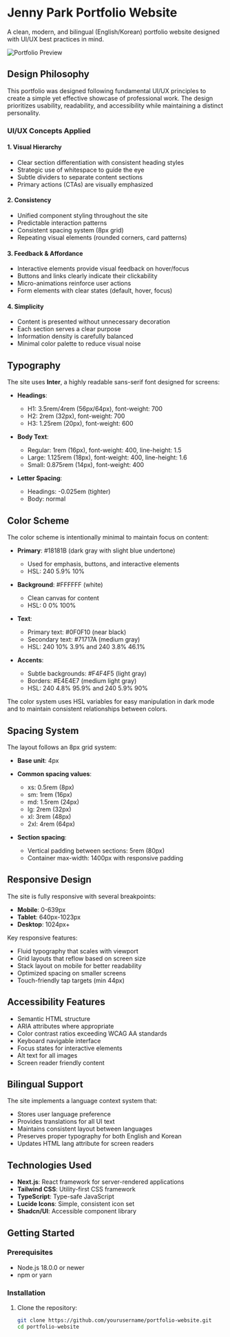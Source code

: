 # Jenny Park Portfolio Website

A clean, modern, and bilingual (English/Korean) portfolio website designed with UI/UX best practices in mind.

![Portfolio Preview](https://placeholder.svg?height=400&width=800)

## Design Philosophy

This portfolio was designed following fundamental UI/UX principles to create a simple yet effective showcase of professional work. The design prioritizes usability, readability, and accessibility while maintaining a distinct personality.

### UI/UX Concepts Applied

#### 1. Visual Hierarchy
- Clear section differentiation with consistent heading styles
- Strategic use of whitespace to guide the eye
- Subtle dividers to separate content sections
- Primary actions (CTAs) are visually emphasized

#### 2. Consistency
- Unified component styling throughout the site
- Predictable interaction patterns
- Consistent spacing system (8px grid)
- Repeating visual elements (rounded corners, card patterns)

#### 3. Feedback & Affordance
- Interactive elements provide visual feedback on hover/focus
- Buttons and links clearly indicate their clickability
- Micro-animations reinforce user actions
- Form elements with clear states (default, hover, focus)

#### 4. Simplicity
- Content is presented without unnecessary decoration
- Each section serves a clear purpose
- Information density is carefully balanced
- Minimal color palette to reduce visual noise

## Typography

The site uses **Inter**, a highly readable sans-serif font designed for screens:

- **Headings**:
  - H1: 3.5rem/4rem (56px/64px), font-weight: 700
  - H2: 2rem (32px), font-weight: 700
  - H3: 1.25rem (20px), font-weight: 600
  
- **Body Text**:
  - Regular: 1rem (16px), font-weight: 400, line-height: 1.5
  - Large: 1.125rem (18px), font-weight: 400, line-height: 1.6
  - Small: 0.875rem (14px), font-weight: 400

- **Letter Spacing**:
  - Headings: -0.025em (tighter)
  - Body: normal

## Color Scheme

The color scheme is intentionally minimal to maintain focus on content:

- **Primary**: #18181B (dark gray with slight blue undertone)
  - Used for emphasis, buttons, and interactive elements
  - HSL: 240 5.9% 10%

- **Background**: #FFFFFF (white)
  - Clean canvas for content
  - HSL: 0 0% 100%

- **Text**:
  - Primary text: #0F0F10 (near black)
  - Secondary text: #71717A (medium gray)
  - HSL: 240 10% 3.9% and 240 3.8% 46.1%

- **Accents**:
  - Subtle backgrounds: #F4F4F5 (light gray)
  - Borders: #E4E4E7 (medium light gray)
  - HSL: 240 4.8% 95.9% and 240 5.9% 90%

The color system uses HSL variables for easy manipulation in dark mode and to maintain consistent relationships between colors.

## Spacing System

The layout follows an 8px grid system:

- **Base unit**: 4px
- **Common spacing values**:
  - xs: 0.5rem (8px)
  - sm: 1rem (16px)
  - md: 1.5rem (24px)
  - lg: 2rem (32px)
  - xl: 3rem (48px)
  - 2xl: 4rem (64px)

- **Section spacing**:
  - Vertical padding between sections: 5rem (80px)
  - Container max-width: 1400px with responsive padding

## Responsive Design

The site is fully responsive with several breakpoints:

- **Mobile**: 0-639px
- **Tablet**: 640px-1023px
- **Desktop**: 1024px+

Key responsive features:
- Fluid typography that scales with viewport
- Grid layouts that reflow based on screen size
- Stack layout on mobile for better readability
- Optimized spacing on smaller screens
- Touch-friendly tap targets (min 44px)

## Accessibility Features

- Semantic HTML structure
- ARIA attributes where appropriate
- Color contrast ratios exceeding WCAG AA standards
- Keyboard navigable interface
- Focus states for interactive elements
- Alt text for all images
- Screen reader friendly content

## Bilingual Support

The site implements a language context system that:
- Stores user language preference
- Provides translations for all UI text
- Maintains consistent layout between languages
- Preserves proper typography for both English and Korean
- Updates HTML lang attribute for screen readers

## Technologies Used

- **Next.js**: React framework for server-rendered applications
- **Tailwind CSS**: Utility-first CSS framework
- **TypeScript**: Type-safe JavaScript
- **Lucide Icons**: Simple, consistent icon set
- **Shadcn/UI**: Accessible component library

## Getting Started

### Prerequisites

- Node.js 18.0.0 or newer
- npm or yarn

### Installation

1. Clone the repository:
   ```bash
   git clone https://github.com/yourusername/portfolio-website.git
   cd portfolio-website